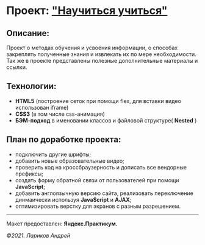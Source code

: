 <h1>Проект: <a href="https://larikov174.github.io/how-to-learn/index.html">"Научиться учиться"</a></h1>

## Описание:

Проект о методах обучения и усвоения информации, о способах закреплять полученные знания и извлекать их по мере необходимости. Так же в проекте представлены полезные дополнительные материалы и ссылки.

## Технологии:

- **HTML5** (построение сеток при помощи flex, для вставки видео использован iframe)
- **CSS3** (в том числе css-анимация)
- **БЭМ-подход** в именовании классов и файловой структуре( **Nested** )

## План по доработке проекта:

- подключить другие шрифты;
- добавить новые образовательные видео;
- проверить код на кроссбраузерность и дописать все вендорные префиксы;
- создать форму обратной связи от пользователей при помощи **JavaScript**;
- добавить англоязычную версию сайта, реализовать переключение динмаически используя **JavaScript** и **AJAX**;
- оптимизировать верстку для экранов с разным разрешением.
---

Макет предоставлен: **Яндекс.Практикум.**

_&copy;2021. Лариков Андрей_

